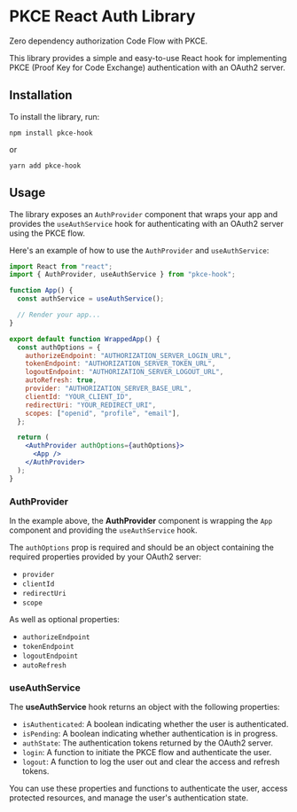 # PKCE React Auth Library

Zero dependency authorization Code Flow with PKCE.

This library provides a simple and easy-to-use React hook for implementing PKCE
(Proof Key for Code Exchange) authentication with an OAuth2 server.

## Installation

To install the library, run:

```
npm install pkce-hook
```

or

```
yarn add pkce-hook
```

## Usage

The library exposes an `AuthProvider` component that wraps your app and provides
the `useAuthService` hook for authenticating with an OAuth2 server using the PKCE flow.

Here's an example of how to use the `AuthProvider` and `useAuthService`:

```jsx
import React from "react";
import { AuthProvider, useAuthService } from "pkce-hook";

function App() {
  const authService = useAuthService();

  // Render your app...
}

export default function WrappedApp() {
  const authOptions = {
    authorizeEndpoint: "AUTHORIZATION_SERVER_LOGIN_URL",
    tokenEndpoint: "AUTHORIZATION_SERVER_TOKEN_URL",
    logoutEndpoint: "AUTHORIZATION_SERVER_LOGOUT_URL",
    autoRefresh: true,
    provider: "AUTHORIZATION_SERVER_BASE_URL",
    clientId: "YOUR_CLIENT_ID",
    redirectUri: "YOUR_REDIRECT_URI",
    scopes: ["openid", "profile", "email"],
  };

  return (
    <AuthProvider authOptions={authOptions}>
      <App />
    </AuthProvider>
  );
}
```

### AuthProvider

In the example above, the **AuthProvider** component is wrapping the `App`
component and providing the `useAuthService` hook.

The `authOptions` prop is required and should be an object containing the
required properties provided by your OAuth2 server:

- `provider`
- `clientId`
- `redirectUri`
- `scope`

As well as optional properties:

- `authorizeEndpoint`
- `tokenEndpoint`
- `logoutEndpoint`
- `autoRefresh`

### useAuthService

The **useAuthService** hook returns an object with the following properties:

- `isAuthenticated`: A boolean indicating whether the user is authenticated.
- `isPending`: A boolean indicating whether authentication is in progress.
- `authState`: The authentication tokens returned by the OAuth2 server.
- `login`: A function to initiate the PKCE flow and authenticate the user.
- `logout`: A function to log the user out and clear the access and refresh tokens.

You can use these properties and functions to authenticate the user, access
protected resources, and manage the user's authentication state.
